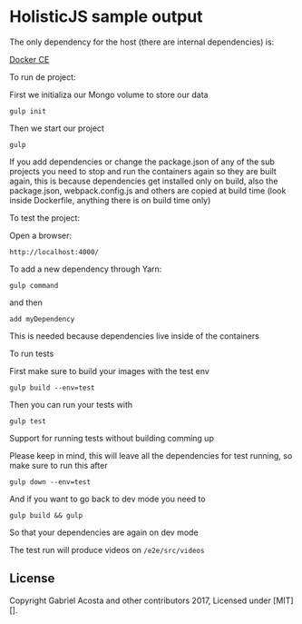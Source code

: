 # HolisticJS sample output #

The only dependency for the host (there are internal dependencies) is:

<a href="https://www.docker.com/community-edition" target="_blank">Docker CE</a>

To run de project:

First we initializa our Mongo volume to store our data

`gulp init`

Then we start our project

`gulp`

If you add dependencies or change the package.json of any of the sub projects you need to stop and run the containers again so they are built again, this is because dependencies get installed only on build, also the package.json, webpack.config.js and others are copied at build time (look inside Dockerfile, anything there is on build time only)

To test the project:

Open a browser:

`http://localhost:4000/`

To add a new dependency through Yarn:

`gulp command`

and then

`add myDependency`

This is needed because dependencies live inside of the containers

To run tests

First make sure to build your images with the test env

`gulp build --env=test`

Then you can run your tests with

`gulp test`

Support for running tests without building comming up

Please keep in mind, this will leave all the dependencies for test running, so make sure to run this after

`gulp down --env=test`

And if you want to go back to dev mode you need to

`gulp build && gulp`

So that your dependencies are again on dev mode

The test run will produce videos on `/e2e/src/videos`

## License
Copyright Gabriel Acosta and other contributors 2017, Licensed under [MIT][].
